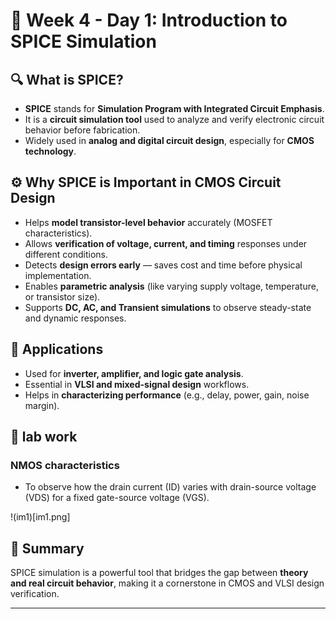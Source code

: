 # 📘 Week 4 - Day 1: Introduction to SPICE Simulation

## 🔍 What is SPICE?
- **SPICE** stands for **Simulation Program with Integrated Circuit Emphasis**.  
- It is a **circuit simulation tool** used to analyze and verify electronic circuit behavior before fabrication.  
- Widely used in **analog and digital circuit design**, especially for **CMOS technology**.

## ⚙️ Why SPICE is Important in CMOS Circuit Design
- Helps **model transistor-level behavior** accurately (MOSFET characteristics).  
- Allows **verification of voltage, current, and timing** responses under different conditions.  
- Detects **design errors early** — saves cost and time before physical implementation.  
- Enables **parametric analysis** (like varying supply voltage, temperature, or transistor size).  
- Supports **DC, AC, and Transient simulations** to observe steady-state and dynamic responses.  

## 🧩 Applications
- Used for **inverter, amplifier, and logic gate analysis**.  
- Essential in **VLSI and mixed-signal design** workflows.  
- Helps in **characterizing performance** (e.g., delay, power, gain, noise margin).

## 🔬 lab work 
### NMOS characteristics
- To observe how the drain current (ID) varies with drain-source voltage (VDS) for a fixed gate-source voltage (VGS).

!(im1)[im1.png]


## 🧠 Summary
SPICE simulation is a powerful tool that bridges the gap between **theory and real circuit behavior**, making it a cornerstone in CMOS and VLSI design verification.

---

